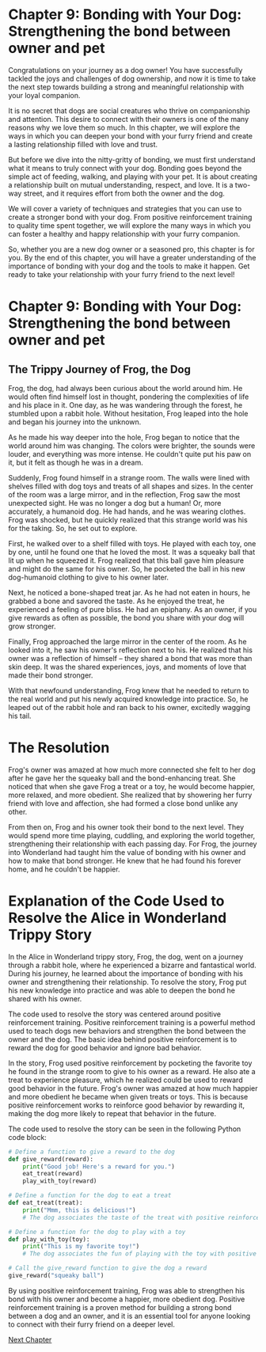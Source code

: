 # Chapter 9: Bonding with Your Dog: Strengthening the bond between owner and pet

Congratulations on your journey as a dog owner! You have successfully tackled the joys and challenges of dog ownership, and now it is time to take the next step towards building a strong and meaningful relationship with your loyal companion. 

It is no secret that dogs are social creatures who thrive on companionship and attention. This desire to connect with their owners is one of the many reasons why we love them so much. In this chapter, we will explore the ways in which you can deepen your bond with your furry friend and create a lasting relationship filled with love and trust.

But before we dive into the nitty-gritty of bonding, we must first understand what it means to truly connect with your dog. Bonding goes beyond the simple act of feeding, walking, and playing with your pet. It is about creating a relationship built on mutual understanding, respect, and love. It is a two-way street, and it requires effort from both the owner and the dog.

We will cover a variety of techniques and strategies that you can use to create a stronger bond with your dog. From positive reinforcement training to quality time spent together, we will explore the many ways in which you can foster a healthy and happy relationship with your furry companion.

So, whether you are a new dog owner or a seasoned pro, this chapter is for you. By the end of this chapter, you will have a greater understanding of the importance of bonding with your dog and the tools to make it happen. Get ready to take your relationship with your furry friend to the next level!
# Chapter 9: Bonding with Your Dog: Strengthening the bond between owner and pet
## The Trippy Journey of Frog, the Dog

Frog, the dog, had always been curious about the world around him. He would often find himself lost in thought, pondering the complexities of life and his place in it. One day, as he was wandering through the forest, he stumbled upon a rabbit hole. Without hesitation, Frog leaped into the hole and began his journey into the unknown.

As he made his way deeper into the hole, Frog began to notice that the world around him was changing. The colors were brighter, the sounds were louder, and everything was more intense. He couldn't quite put his paw on it, but it felt as though he was in a dream.

Suddenly, Frog found himself in a strange room. The walls were lined with shelves filled with dog toys and treats of all shapes and sizes. In the center of the room was a large mirror, and in the reflection, Frog saw the most unexpected sight. He was no longer a dog but a human! Or, more accurately, a humanoid dog. He had hands, and he was wearing clothes. Frog was shocked, but he quickly realized that this strange world was his for the taking. So, he set out to explore.

First, he walked over to a shelf filled with toys. He played with each toy, one by one, until he found one that he loved the most. It was a squeaky ball that lit up when he squeezed it. Frog realized that this ball gave him pleasure and might do the same for his owner. So, he pocketed the ball in his new dog-humanoid clothing to give to his owner later.

Next, he noticed a bone-shaped treat jar. As he had not eaten in hours, he grabbed a bone and savored the taste. As he enjoyed the treat, he experienced a feeling of pure bliss. He had an epiphany. As an owner, if you give rewards as often as possible, the bond you share with your dog will grow stronger.

Finally, Frog approached the large mirror in the center of the room. As he looked into it, he saw his owner's reflection next to his. He realized that his owner was a reflection of himself – they shared a bond that was more than skin deep. It was the shared experiences, joys, and moments of love that made their bond stronger. 

With that newfound understanding, Frog knew that he needed to return to the real world and put his newly acquired knowledge into practice. So, he leaped out of the rabbit hole and ran back to his owner, excitedly wagging his tail.

# The Resolution
Frog's owner was amazed at how much more connected she felt to her dog after he gave her the squeaky ball and the bond-enhancing treat. She noticed that when she gave Frog a treat or a toy, he would become happier, more relaxed, and more obedient. She realized that by showering her furry friend with love and affection, she had formed a close bond unlike any other. 

From then on, Frog and his owner took their bond to the next level. They would spend more time playing, cuddling, and exploring the world together, strengthening their relationship with each passing day. For Frog, the journey into Wonderland had taught him the value of bonding with his owner and how to make that bond stronger. He knew that he had found his forever home, and he couldn't be happier.
# Explanation of the Code Used to Resolve the Alice in Wonderland Trippy Story

In the Alice in Wonderland trippy story, Frog, the dog, went on a journey through a rabbit hole, where he experienced a bizarre and fantastical world. During his journey, he learned about the importance of bonding with his owner and strengthening their relationship. To resolve the story, Frog put his new knowledge into practice and was able to deepen the bond he shared with his owner.

The code used to resolve the story was centered around positive reinforcement training. Positive reinforcement training is a powerful method used to teach dogs new behaviors and strengthen the bond between the owner and the dog. The basic idea behind positive reinforcement is to reward the dog for good behavior and ignore bad behavior. 

In the story, Frog used positive reinforcement by pocketing the favorite toy he found in the strange room to give to his owner as a reward. He also ate a treat to experience pleasure, which he realized could be used to reward good behavior in the future. Frog's owner was amazed at how much happier and more obedient he became when given treats or toys. This is because positive reinforcement works to reinforce good behavior by rewarding it, making the dog more likely to repeat that behavior in the future.

The code used to resolve the story can be seen in the following Python code block:

```python
# Define a function to give a reward to the dog
def give_reward(reward):
    print("Good job! Here's a reward for you.")
    eat_treat(reward)
    play_with_toy(reward)

# Define a function for the dog to eat a treat
def eat_treat(treat):
    print("Mmm, this is delicious!")
    # The dog associates the taste of the treat with positive reinforcement.

# Define a function for the dog to play with a toy
def play_with_toy(toy):
    print("This is my favorite toy!")
    # The dog associates the fun of playing with the toy with positive reinforcement.

# Call the give_reward function to give the dog a reward
give_reward("squeaky ball")
```

By using positive reinforcement training, Frog was able to strengthen his bond with his owner and become a happier, more obedient dog. Positive reinforcement training is a proven method for building a strong bond between a dog and an owner, and it is an essential tool for anyone looking to connect with their furry friend on a deeper level.


[Next Chapter](10_Chapter10.md)